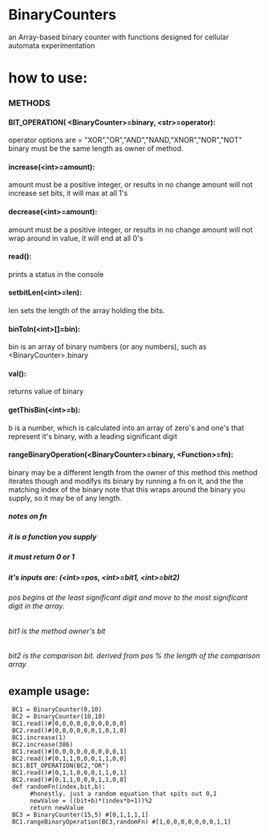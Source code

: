 # BinaryCounters
 an Array-based binary counter with functions designed for cellular automata experimentation

# how to use:

### METHODS

#### BIT_OPERATION( \<BinaryCounter\>=binary, \<str\>=operator):
 operator options are = "XOR","OR","AND","NAND,"XNOR","NOR","NOT"
 binary must be the same length as owner of method.
 
#### increase(\<int\>=amount):
 amount must be a positive integer, or results in no change
 amount will not increase set bits, it will max at all 1's

#### decrease(\<int\>=amount):
 amount must be a positive integer, or results in no change
 amount will not wrap around in value, it will end at all 0's
 
#### read():
 prints a status in the console

#### setbitLen(\<int\>=len):
  len sets the length of the array holding the bits.

#### binToIn(\<int\>[]=bin):
  bin is an array of binary numbers (or any numbers), such as \<BinaryCounter\>.binary
  
#### val():
  returns value of binary

#### getThisBin(\<int\>=b):
  b is a number, which is calculated into an array of zero's and one's that represent it's binary, with a leading significant digit


  
#### rangeBinaryOperation(\<BinaryCounter\>=binary, \<Function\>=fn):
 binary may be a different length from the owner of this method
 this method iterates though and modifys its binary by running a fn on it, and the the matching index of the binary
 note that this wraps around the binary you supply, so it may be of any length.
 ##### notes on fn
 #####   it is a function you supply
 #####   it must return 0 or 1
 #####   it's inputs are: (\<int\>=pos, \<int\>=bit1, \<int\>=bit2)
 ###### pos begins at the least significant digit and move to the most significant digit in the array.
 ###### bit1 is the method owner's bit
 ###### bit2 is the comparison bit. derived from pos % the length of the comparison array

 
 ## example usage:
     BC1 = BinaryCounter(0,10)  
     BC2 = BinaryCounter(10,10)
     BC1.read()#[0,0,0,0,0,0,0,0,0,0]
     BC2.read()#[0,0,0,0,0,0,1,0,1,0]
     BC1.increase(1) 
     BC2.increase(386) 
     BC1.read()#[0,0,0,0,0,0,0,0,0,1]
     BC2.read()#[0,1,1,0,0,0,1,1,0,0]
     BC1.BIT_OPERATION(BC2,"OR")
     BC1.read()#[0,1,1,0,0,0,1,1,0,1]
     BC2.read()#[0,1,1,0,0,0,1,1,0,0]
     def randomFn(index,bit,b):
          #honestly. just a random equation that spits out 0,1
          newValue = ((bit+b)*(index*b+1))%2
          return newValue
     BC3 = BinaryCounter(15,5) #[0,1,1,1,1]
     BC1.rangeBinaryOperation(BC3,randomFn) #[1,0,0,0,0,0,0,0,1,1]




